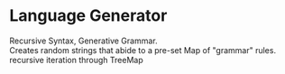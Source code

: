 # Language Generator 
 Recursive Syntax, Generative Grammar.  
 Creates random strings that abide to a pre-set Map of "grammar" rules.
 recursive iteration through TreeMap  

